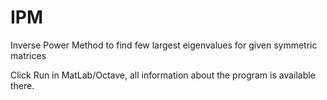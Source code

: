# IPM
Inverse Power Method to find few largest eigenvalues for given symmetric matrices

Click Run in MatLab/Octave, all information about the program is available there.
